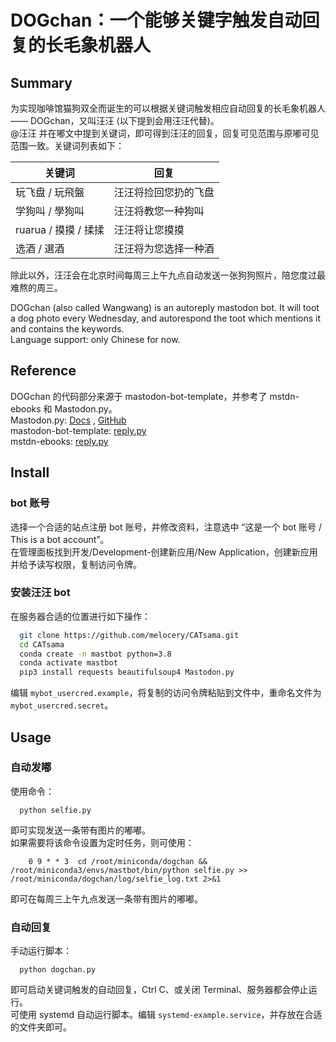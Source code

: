 # DOGchan：一个能够关键字触发自动回复的长毛象机器人

## Summary
为实现咖啡馆猫狗双全而诞生的可以根据关键词触发相应自动回复的长毛象机器人 —— DOGchan，又叫汪汪 (以下提到会用汪汪代替)。  
@汪汪 并在嘟文中提到关键词，即可得到汪汪的回复，回复可见范围与原嘟可见范围一致。关键词列表如下：  

|  关键词   | 回复  |
|  ----  | ----  |
| 玩飞盘 / 玩飛盤  | 汪汪将捡回您扔的飞盘 |
| 学狗叫 / 學狗叫  | 汪汪将教您一种狗叫 |
| ruarua / 摸摸 / 揉揉  | 汪汪将让您摸摸 |
| 选酒 / 選酒 | 汪汪将为您选择一种酒 |

除此以外，汪汪会在北京时间每周三上午九点自动发送一张狗狗照片，陪您度过最难熬的周三。  

DOGchan (also called Wangwang) is an autoreply mastodon bot. It will toot a dog photo every Wednesday, and autorespond the toot which mentions it and contains the keywords.   
Language support: only Chinese for now.  

## Reference
DOGchan 的代码部分来源于 mastodon-bot-template，并参考了 mstdn-ebooks 和 Mastodon.py。  
Mastodon.py: [Docs](https://mastodonpy.readthedocs.io/en/stable/index.html#) , [GitHub](https://github.com/halcy/Mastodon.py)  
mastodon-bot-template: [reply.py](https://github.com/Lynnesbian/mastodon-bot-template/blob/9e72f6a490734f7af5897c40f20b4aecb0c2308b/reply.py)  
mstdn-ebooks: [reply.py](https://github.com/Lynnesbian/mstdn-ebooks/blob/master/reply.py)

## Install
### bot 账号
选择一个合适的站点注册 bot 账号，并修改资料，注意选中 “这是一个 bot 账号 / This is a bot account”。  
在管理面板找到开发/Development-创建新应用/New Application，创建新应用并给予读写权限，复制访问令牌。 

### 安装汪汪 bot
在服务器合适的位置进行如下操作：  

```bash
  git clone https://github.com/melocery/CATsama.git
  cd CATsama
  conda create -n mastbot python=3.8
  conda activate mastbot
  pip3 install requests beautifulsoup4 Mastodon.py
```

编辑 `mybot_usercred.example`，将复制的访问令牌粘贴到文件中，重命名文件为 `mybot_usercred.secret`。  

## Usage
### 自动发嘟
使用命令：  

```
  python selfie.py
```

即可实现发送一条带有图片的嘟嘟。  
如果需要将该命令设置为定时任务，则可使用：  

```
    0 9 * * 3  cd /root/miniconda/dogchan && /root/miniconda3/envs/mastbot/bin/python selfie.py >> /root/miniconda/dogchan/log/selfie_log.txt 2>&1
```

即可在每周三上午九点发送一条带有图片的嘟嘟。  

### 自动回复
手动运行脚本：  

```
  python dogchan.py
```

即可启动关键词触发的自动回复，Ctrl C、或关闭 Terminal、服务器都会停止运行。  
可使用 systemd 自动运行脚本。编辑 `systemd-example.service`，并存放在合适的文件夹即可。  

